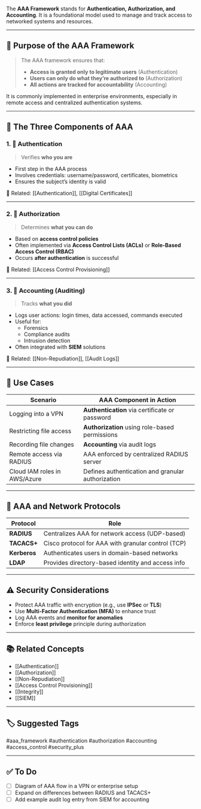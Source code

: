 The **AAA Framework** stands for **Authentication, Authorization, and Accounting**. It is a foundational model used to manage and track access to networked systems and resources.

---

## 🎯 Purpose of the AAA Framework

> The AAA framework ensures that:
> - **Access is granted only to legitimate users** (Authentication)
> - **Users can only do what they’re authorized to** (Authorization)
> - **All actions are tracked for accountability** (Accounting)

It is commonly implemented in enterprise environments, especially in remote access and centralized authentication systems.

---

## 🔑 The Three Components of AAA

### 1. 🔐 Authentication

> Verifies **who you are**

- First step in the AAA process
- Involves credentials: username/password, certificates, biometrics
- Ensures the subject’s identity is valid

📎 Related: [[Authentication]], [[Digital Certificates]]

---

### 2. 🛂 Authorization

> Determines **what you can do**

- Based on **access control policies**
- Often implemented via **Access Control Lists (ACLs)** or **Role-Based Access Control (RBAC)**
- Occurs **after authentication** is successful

📎 Related: [[Access Control Provisioning]]

---

### 3. 🧾 Accounting (Auditing)

> Tracks **what you did**

- Logs user actions: login times, data accessed, commands executed
- Useful for:
  - Forensics
  - Compliance audits
  - Intrusion detection
- Often integrated with **SIEM** solutions

📎 Related: [[Non-Repudiation]], [[Audit Logs]]

---

## 🧰 Use Cases

| Scenario                         | AAA Component in Action                              |
|----------------------------------|-------------------------------------------------------|
| Logging into a VPN               | **Authentication** via certificate or password        |
| Restricting file access          | **Authorization** using role-based permissions        |
| Recording file changes           | **Accounting** via audit logs                         |
| Remote access via RADIUS         | AAA enforced by centralized RADIUS server             |
| Cloud IAM roles in AWS/Azure     | Defines authentication and granular authorization     |

---

## 🔄 AAA and Network Protocols

| Protocol       | Role                                                  |
|----------------|-------------------------------------------------------|
| **RADIUS**     | Centralizes AAA for network access (UDP-based)        |
| **TACACS+**    | Cisco protocol for AAA with granular control (TCP)    |
| **Kerberos**   | Authenticates users in domain-based networks          |
| **LDAP**       | Provides directory-based identity and access info     |

---

## ⚠️ Security Considerations

- Protect AAA traffic with encryption (e.g., use **IPSec** or **TLS**)
- Use **Multi-Factor Authentication (MFA)** to enhance trust
- Log AAA events and **monitor for anomalies**
- Enforce **least privilege** principle during authorization

---

## 📚 Related Concepts

- [[Authentication]]
- [[Authorization]]
- [[Non-Repudiation]]
- [[Access Control Provisioning]]
- [[Integrity]]
- [[SIEM]]

---

## 🏷 Suggested Tags

#aaa_framework #authentication #authorization #accounting #access_control #security_plus

---

## ✅ To Do

- [ ] Diagram of AAA flow in a VPN or enterprise setup
- [ ] Expand on differences between RADIUS and TACACS+
- [ ] Add example audit log entry from SIEM for accounting
